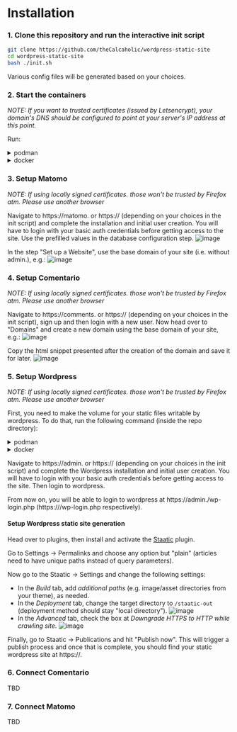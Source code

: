 # Installation

### 1. Clone this repository and run the interactive init script

```bash
git clone https://github.com/theCalcaholic/wordpress-static-site
cd wordpress-static-site
bash ./init.sh
```

Various config files will be generated based on your choices.

### 2. Start the containers

*NOTE: If you want to trusted certificates (issued by Letsencrypt), your domain's DNS should be configured to point at your server's IP address at this point.*

Run:

<details>
  <summary>podman</summary>
    
  ```bash
  podman compose up 
  ```

</details>

<details>
  <summary>docker</summary>
  
  ```bash
  docker compose up 
  ```

</details>

### 3. Setup Matomo

*NOTE: If using locally signed certificates. those won't be trusted by Firefox atm. Please use another browser*

Navigate to https://matomo.<your-domain> or https://<your-matomo-domain> (depending on your choices in the init script) and complete the installation and initial user creation. You will have to login with your basic auth credentials before getting access to the site.
Use the prefilled values in the database configuration step.
![image](https://github.com/user-attachments/assets/b7085023-cf95-4fa3-b508-903f6b206111)

In the step "Set up a Website", use the base domain of your site (i.e. without admin.), e.g.:
![image](https://github.com/user-attachments/assets/642dd4b2-f54f-4071-bbf0-7ebf5c1831b4)

### 4. Setup Comentario

*NOTE: If using locally signed certificates. those won't be trusted by Firefox atm. Please use another browser*

Navigate to https://comments.<your-domain> or https://<your-comments-domain> (depending on your choices in the init script), sign up and then login with a new user.
Now head over to "Domains" and create a new domain using the base domain of your site, e.g.:
![image](https://github.com/user-attachments/assets/9341f557-a3c1-4d84-8570-b80801dfa009)

Copy the html snippet presented after the creation of the domain and save it for later.
![image](https://github.com/user-attachments/assets/6d0e15b5-8d04-46aa-8e60-9f34713c873c)


### 5. Setup Wordpress

*NOTE: If using locally signed certificates. those won't be trusted by Firefox atm. Please use another browser*

First, you need to make the volume for your static files writable by wordpress. To do that, run the following command (inside the repo directory):

<details>
  <summary>podman</summary>
  
```bash
podman compose exec wordpress chown www-data: /staatic-out
```
</details>
<details>
  <summary>docker</summary>
  
```bash
docker compose exec wordpress chown www-data: /staatic-out
```
</details>

Navigate to https://admin.<your-domain> or https://<your-admin-domain> (depending on your choices in the init script) and complete the Wordpress installation and initial user creation. You will have to login with your basic auth credentials before getting access to the site.
Then login to wordpress.

From now on, you will be able to login to wordpress at https://admin.<your-domain>/wp-login.php (https://<your-admin-domain>/wp-login.php respectively).

#### Setup Wordpress static site generation

Head over to plugins, then install and activate the [Staatic][staatic] plugin.

Go to Settings -> Permalinks and choose any option but "plain" (articles need to have unique paths instead of query parameters).

Now go to the Staatic -> Settings and change the following settings:

- In the *Build* tab, add *additional paths* (e.g. image/asset directories from your theme), as needed.
- In the *Deployment* tab, change the target directory to `/staatic-out` (deployment method should stay "local directory").
  ![image](https://github.com/user-attachments/assets/c7e613fb-a761-40cd-b861-7b599e31f1e6)
- In the *Advanced* tab, check the box at *Downgrade HTTPS to HTTP while crawling site*.
  ![image](https://github.com/user-attachments/assets/95162bbe-a6b1-410c-80ae-a4aab0bddfa1)

Finally, go to Staatic -> Publications and hit "Publish now". This will trigger a publish process and once that is complete, you should find your static wordpress site at https://<your-base-domain>.

[staatic]: https://wordpress.org/plugins/staatic/


### 6. Connect Comentario

TBD

### 7. Connect Matomo

TBD
